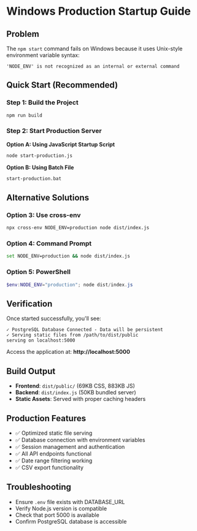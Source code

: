 # Windows Production Startup Guide

## Problem
The `npm start` command fails on Windows because it uses Unix-style environment variable syntax:
```
'NODE_ENV' is not recognized as an internal or external command
```

## Quick Start (Recommended)

### Step 1: Build the Project
```bash
npm run build
```

### Step 2: Start Production Server
**Option A: Using JavaScript Startup Script**
```bash
node start-production.js
```

**Option B: Using Batch File**
```bash
start-production.bat
```

## Alternative Solutions

### Option 3: Use cross-env
```bash
npx cross-env NODE_ENV=production node dist/index.js
```

### Option 4: Command Prompt
```bash
set NODE_ENV=production && node dist/index.js
```

### Option 5: PowerShell
```powershell
$env:NODE_ENV="production"; node dist/index.js
```

## Verification
Once started successfully, you'll see:
```
✓ PostgreSQL Database Connected - Data will be persistent
✓ Serving static files from /path/to/dist/public
serving on localhost:5000
```

Access the application at: **http://localhost:5000**

## Build Output
- **Frontend**: `dist/public/` (69KB CSS, 883KB JS)
- **Backend**: `dist/index.js` (50KB bundled server)
- **Static Assets**: Served with proper caching headers

## Production Features
- ✅ Optimized static file serving
- ✅ Database connection with environment variables
- ✅ Session management and authentication
- ✅ All API endpoints functional
- ✅ Date range filtering working
- ✅ CSV export functionality

## Troubleshooting
- Ensure `.env` file exists with DATABASE_URL
- Verify Node.js version is compatible
- Check that port 5000 is available
- Confirm PostgreSQL database is accessible